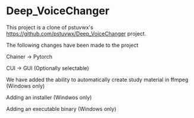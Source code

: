 # Deep_VoiceChanger
This project is a clone of pstuvwx's https://github.com/pstuvwx/Deep_VoiceChanger project.


The following changes have been made to the project


Chainer → Pytorch

CUI → GUI (Optionally selectable)

We have added the ability to automatically create study material in ffmpeg (Windows only)

Adding an installer (Windwos only)

Adding an executable binary (Windows only)
